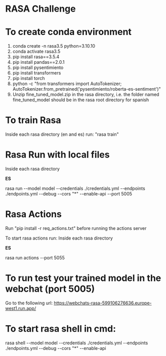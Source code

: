 # RASA Challenge

# To create conda environment
1. conda create -n rasa3.5 python=3.10.10
2. conda activate rasa3.5
3. pip install rasa==3.5.4
4. pip install pandas==2.0.1
5. pip install pysentimiento
6. pip install transformers
7. pip install torch
8. python -c "from transformers import AutoTokenizer; AutoTokenizer.from_pretrained('pysentimiento/roberta-es-sentiment')"
9. Unzip fine_tuned_model.zip in the rasa directory, i.e. the folder named fine_tuned_model should be in the rasa root directory for spanish

# To train Rasa
Inside each rasa directory (en and es) run: "rasa train"

# Rasa Run with local files
Inside each rasa directory

**ES**

rasa run --model model --credentials ./credentials.yml --endpoints ./endpoints.yml --debug --cors "*" --enable-api --port 5005

# Rasa Actions
Run "pip install -r req_actions.txt" before running the actions server


To start rasa actions run: Inside each rasa directory 

**ES**

rasa run actions --port 5055

# To run test your trained model in the webchat (port 5005)
Go to the following url: https://webchats-rasa-599106276636.europe-west1.run.app/

# To start rasa shell in cmd:

rasa shell --model model --credentials ./credentials.yml --endpoints ./endpoints.yml --debug --cors "*" --enable-api